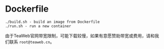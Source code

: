 # Dockerfile
~~~
./build.sh - build an image from Dockerfile
./run.sh - run a new container 
~~~

由于TeaWeb官网带宽限制，可能下载较慢，如果有意愿赞助带宽或费用，请和我们联系 `root@teaweb.cn`。